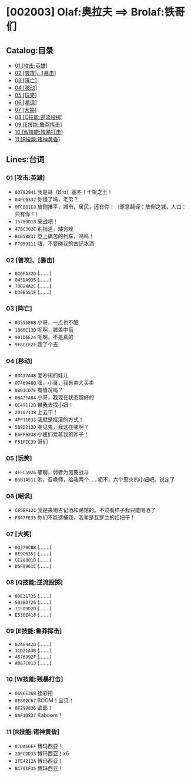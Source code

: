 # [002003] Olaf:奥拉夫 ==> Brolaf:铁哥们
## Catalog:目录
* [01 [攻击:英雄]](#01-攻击英雄)
* [02 [普攻]、[暴击]](#02-普攻暴击)
* [03 [阵亡]](#03-阵亡)
* [04 [移动]](#04-移动)
* [05 [玩笑]](#05-玩笑)
* [06 [嘲讽]](#06-嘲讽)
* [07 [大笑]](#07-大笑)
* [08 [Q技能:逆流投掷]](#08-Q技能逆流投掷)
* [09 [E技能:鲁莽挥击]](#09-E技能鲁莽挥击)
* [10 [W技能:残暴打击]](#10-W技能残暴打击)
* [11 [R技能:诸神黄昏]](#11-R技能诸神黄昏)
## Lines:台词
### **01 [攻击:英雄]**
- `03792841` 我是哥（Bro）塞冬！干架之王！
- `04FC6332` 你懂了吗，老弟？
- `0FCB01E8` 放倒推平，城市，居民，还有你！（原意翻译：放倒之城，人口：只有你！）
- `15780D18` 来战吧！
- `47BC302C` 别挡道，矮穷矬
- `BCE5B832` 登上痛苦的列车，呜呜！
- `F7959111` 嗨，不要碰我的古记冰酒

### **02 [普攻]、[暴击]**
- `020FA32D` (.......)
- `045DA935` (.......)
- `70B24A2C` (.......)
- `D30E551F` (.......)

### **03 [阵亡]**
- `03555E6B` 小哥，一点也不酷
- `1860C13D` 呃啊，膝盖中箭
- `901D6E24` 呃啊，不是真的
- `9F8CEF2E` 我了个去

### **04 [移动]**
- `03437A48` 爱吵闹的娃儿
- `07469480` 嘿，小哥，我有单大买卖
- `0B01CD7E` 有情况吗？
- `0BA2FAB4` 小哥，我现在状态超好的
- `0C49112B` 带我去找小妞！
- `20107138` 上去干！
- `4FF11E33` 我就是摇滚的方式！
- `5B9D213D` 喔见鬼，我这在哪啊？
- `E6FF6238` 小妞们爱慕我的斧子！
- `F51FEC39` 哥们

### **05 [玩笑]**
- `4EFC5926` 嚯啊，弱者为何要战斗
- `B5B1A511` 哟，召唤师，给我两个……呃不，六个惹火的小妞吧。说定了

### **06 [嘲讽]**
- `CF5EF12C` 我是来喝古记酒和踢馆的。不过看样子我只能喝酒了
- `F847FE35` 你们不能逮捕我，我爹是瓦罗兰的扛把子！

### **07 [大笑]**
- `0D379CBB` (.......)
- `0E9C6351` (.......)
- `CE288818` (.......)
- `D5F8961C` (.......)

### **08 [Q技能:逆流投掷]**
- `0DE31735` (.......)
- `503BD726` (.......)
- `115D9D2D` (.......)
- `E536E418` (.......)

### **09 [E技能:鲁莽挥击]**
- `02A8942D` (.......)
- `1CD21A3B` (.......)
- `4876992F` (.......)
- `A0B7C013` (.......)

### **10 [W技能:残暴打击]**
- `0696E36B` 挂彩把
- `0E802C67` BOOM！宝贝！
- `0F299836` 欧耶！
- `8AF1D827` Kaboom！

### **11 [R技能:诸神黄昏]**
- `07DA66EF` 博玛西亚！
- `20FCDD33` 博玛西亚！x6
- `2FE4212A` 博玛西亚！
- `BC791F35` 博玛西亚！